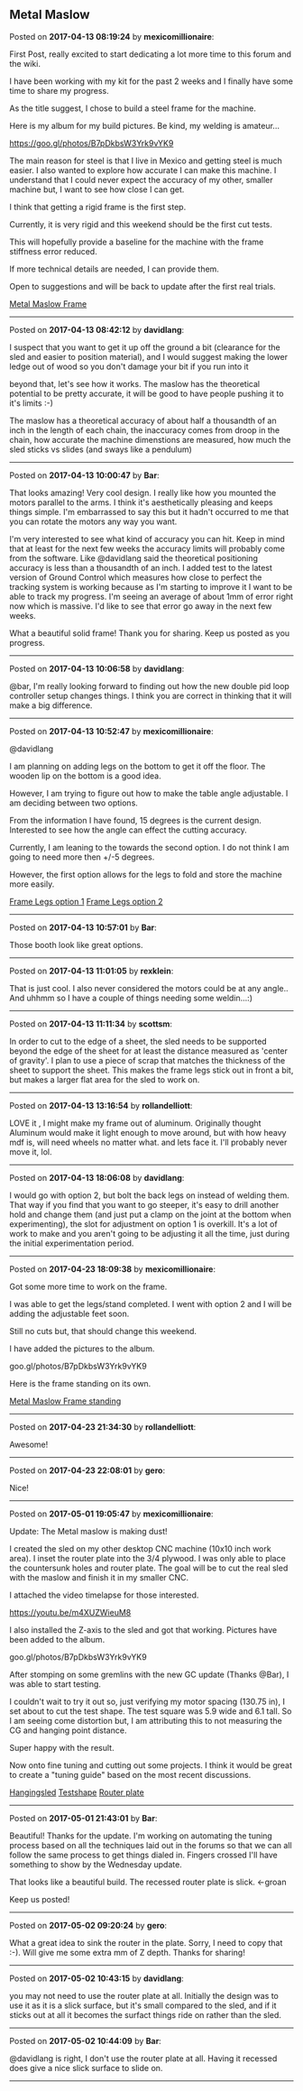 ## Metal Maslow
Posted on **2017-04-13 08:19:24** by **mexicomillionaire**:

First Post, really excited to start dedicating a lot more time to this forum and the wiki. 



I have been working with my kit for the past 2 weeks and I finally have some time to share my progress.



As the title suggest, I chose to build a steel frame for the machine. 



Here is my album for my build pictures. Be kind, my welding is amateur... 



https://goo.gl/photos/B7pDkbsW3Yrk9vYK9



The main reason for steel is that I live in Mexico and getting steel is much easier. I also wanted to explore how accurate I can make this machine. I understand that I could never expect the accuracy of my other, smaller machine but, I want to see how close I can get. 



I think that getting a rigid frame is the first step. 



Currently, it is very rigid and this weekend should be the first cut tests. 



This will hopefully provide a baseline for the machine with the frame stiffness error reduced.  



If more technical details are needed, I can provide them.

 

Open to suggestions and will be back to update after the first real trials. 



  [Metal Maslow Frame](//muut.com/u/maslowcnc/s3/:maslowcnc:LtY4:metalmaslowframe.jpg.jpg)

---

Posted on **2017-04-13 08:42:12** by **davidlang**:

I suspect that you want to get it up off the ground a bit (clearance for the sled and easier to position material), and I would suggest making the lower ledge out of wood so you don't damage your bit if you run into it



beyond that, let's see how it works. The maslow has the theoretical potential to be pretty accurate, it will be good to have people pushing it to it's limits :-)



The maslow has a theoretical accuracy of about half a thousandth of an inch in the length of each chain, the inaccuracy comes from droop in the chain, how accurate the machine dimenstions are measured, how much the sled sticks vs slides (and sways like a pendulum)

---

Posted on **2017-04-13 10:00:47** by **Bar**:

That looks amazing! Very cool design. I really like how you mounted the motors parallel to the arms. I think it's aesthetically pleasing and keeps things simple. I'm embarrassed to say this but it hadn't occurred to me that you can rotate the motors any way you want. 



I'm very interested to see what kind of accuracy you can hit. Keep in mind that at least for the next few weeks the accuracy limits will probably come from the software. Like @davidlang said the theoretical positioning accuracy is less than a thousandth of an inch. I added test to the latest version of Ground Control which measures how close to perfect the tracking system is working because as I'm starting to improve it I want to be able to track my progress. I'm seeing an average of about 1mm of error right now which is massive. I'd like to see that error go away in the next few weeks.



What a beautiful solid frame! Thank you for sharing. Keep us posted as you progress.

---

Posted on **2017-04-13 10:06:58** by **davidlang**:

@bar, I'm really looking forward to finding out how the new double pid loop controller setup changes things. I think you are correct in thinking that it will make a big difference.

---

Posted on **2017-04-13 10:52:47** by **mexicomillionaire**:

@davidlang 

I am planning on adding legs on the bottom to get it off the floor. The wooden lip on the bottom is a good idea.



However, I am trying to figure out how to make the table angle adjustable. I am deciding between two options. 



From the information I have found, 15 degrees is the current design. Interested to see how the angle can effect the cutting accuracy. 



Currently, I am leaning to the towards the second option. I do not think I am going to need more then +/-5 degrees.



However, the first option allows for the legs to fold and store the machine more easily.



 [Frame Legs option 1](//muut.com/u/maslowcnc/s2/:maslowcnc:1eHZ:framelegsoption1.png.jpg)  [Frame Legs option 2](//muut.com/u/maslowcnc/s1/:maslowcnc:viS9:framelegsoption2.png.jpg)

---

Posted on **2017-04-13 10:57:01** by **Bar**:

Those booth look like great options.

---

Posted on **2017-04-13 11:01:05** by **rexklein**:

That is just cool. I also never considered the motors could be at any angle.. And uhhmm so I have a couple of things needing some weldin...:)

---

Posted on **2017-04-13 11:11:34** by **scottsm**:

In order to cut to the edge of a sheet, the sled needs to be supported beyond the edge of the sheet for at least the distance measured as 'center of gravity'. I plan to use a piece of scrap that matches the thickness of the sheet to support the sheet. This makes the frame legs stick out in front a bit, but makes a larger flat area for the sled to work on.

---

Posted on **2017-04-13 13:16:54** by **rollandelliott**:

LOVE it , I might make my frame out of aluminum. Originally thought Aluminum would make it light enough to move around, but with how heavy mdf is, will need wheels no matter what. and lets face it. I'll probably never move it, lol.

---

Posted on **2017-04-13 18:06:08** by **davidlang**:

I would go with option 2, but bolt the back legs on instead of welding them. That way if you find that you want to go steeper, it's easy to drill another hold and change them (and just put a clamp on the joint at the bottom when experimenting), the slot for adjustment on option 1 is overkill. It's a lot of work to make and you aren't going to be adjusting it all the time, just during the initial experimentation period.

---

Posted on **2017-04-23 18:09:38** by **mexicomillionaire**:

Got some more time to work on the frame. 



I was able to get the legs/stand completed. I went with option 2 and I will be adding the adjustable feet soon.



Still no cuts but, that should change this weekend.



I have added the pictures to the album. 



goo.gl/photos/B7pDkbsW3Yrk9vYK9



Here is the frame standing on its own. 



 [Metal Maslow Frame standing](//muut.com/u/maslowcnc/s3/:maslowcnc:UA6n:metalmaslowframestanding.jpg.jpg)

---

Posted on **2017-04-23 21:34:30** by **rollandelliott**:

Awesome!

---

Posted on **2017-04-23 22:08:01** by **gero**:

Nice!

---

Posted on **2017-05-01 19:05:47** by **mexicomillionaire**:

Update: The Metal maslow is making dust!



I created the sled on my other desktop CNC machine (10x10 inch work area).  I inset the router plate into the 3/4 plywood. I was only able to place the countersunk holes and router plate. The goal will be to cut the real sled with the maslow and finish it in my smaller CNC.



I attached the video timelapse for those interested.



https://youtu.be/m4XUZWieuM8



I also installed the Z-axis to the sled and got that working. Pictures have been added to the album.



goo.gl/photos/B7pDkbsW3Yrk9vYK9



After stomping on some gremlins with the new GC update (Thanks @Bar), I was able to start testing. 



I couldn't wait to try it out so, just verifying my motor spacing (130.75 in), I set about to cut the test shape. The test square was 5.9 wide and 6.1 tall. So I am seeing come distortion but, I am attributing this to not measuring the CG and hanging point distance.



Super happy with the result. 



Now onto fine tuning and cutting out some projects. I think it would be great to create a "tuning guide" based on the most recent discussions. 

 

 [Hangingsled](//muut.com/u/maslowcnc/s1/:maslowcnc:q23G:hangingsled.png.jpg)  [Testshape](//muut.com/u/maslowcnc/s1/:maslowcnc:jLoP:testshape.png.jpg)  [Router plate](//muut.com/u/maslowcnc/s1/:maslowcnc:Oc8Z:routerplate.png.jpg)

---

Posted on **2017-05-01 21:43:01** by **Bar**:

Beautiful! Thanks for the update. I'm working on automating the tuning process based on all the techniques laid out in the forums so that we can all follow the same process to get things dialed in. Fingers crossed I'll have something to show by the Wednesday update.



That looks like a beautiful build. The recessed router plate is slick. <-groan



Keep us posted!

---

Posted on **2017-05-02 09:20:24** by **gero**:

What a great idea to sink the router in the plate. Sorry, I need to copy that :-). Will give me some extra mm of Z depth. Thanks for sharing!

---

Posted on **2017-05-02 10:43:15** by **davidlang**:

you may not need to use the router plate at all. Initially the design was to use it as it is a slick surface, but it's small compared to the sled, and if it sticks out at all it becomes the surfact things ride on rather than the sled.

---

Posted on **2017-05-02 10:44:09** by **Bar**:

@davidlang is right, I don't use the router plate at all. Having it recessed does give a nice slick surface to slide on.

---

